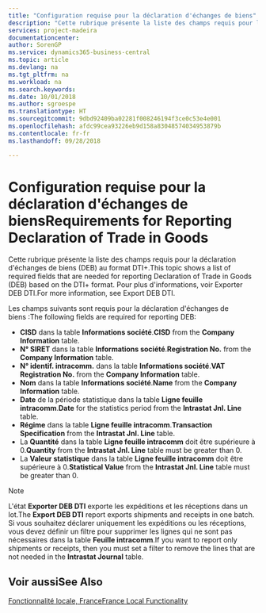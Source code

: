 ```yaml
---
title: "Configuration requise pour la déclaration d'échanges de biens"
description: "Cette rubrique présente la liste des champs requis pour la déclaration d'échanges de biens (DEB) au format DTI+."
services: project-madeira
documentationcenter: 
author: SorenGP
ms.service: dynamics365-business-central
ms.topic: article
ms.devlang: na
ms.tgt_pltfrm: na
ms.workload: na
ms.search.keywords: 
ms.date: 10/01/2018
ms.author: sgroespe
ms.translationtype: HT
ms.sourcegitcommit: 9dbd92409ba02281f008246194f3ce0c53e4e001
ms.openlocfilehash: afdc99cea93226eb9d158a83048574034953879b
ms.contentlocale: fr-fr
ms.lasthandoff: 09/28/2018

---
```

# <a name="requirements-for-reporting-declaration-of-trade-in-goods"></a><span data-ttu-id="dc14b-103">Configuration requise pour la déclaration d'échanges de biens</span><span class="sxs-lookup"><span data-stu-id="dc14b-103">Requirements for Reporting Declaration of Trade in Goods</span></span>
<span data-ttu-id="dc14b-104">Cette rubrique présente la liste des champs requis pour la déclaration d'échanges de biens (DEB) au format DTI+.</span><span class="sxs-lookup"><span data-stu-id="dc14b-104">This topic shows a list of required fields that are needed for reporting Declaration of Trade in Goods (DEB) based on the DTI+ format.</span></span> <span data-ttu-id="dc14b-105">Pour plus d'informations, voir Exporter DEB DTI.</span><span class="sxs-lookup"><span data-stu-id="dc14b-105">For more information, see Export DEB DTI.</span></span>  

<span data-ttu-id="dc14b-106">Les champs suivants sont requis pour la déclaration d'échanges de biens :</span><span class="sxs-lookup"><span data-stu-id="dc14b-106">The following fields are required for reporting DEB:</span></span>  

- <span data-ttu-id="dc14b-107">**CISD** dans la table **Informations société**.</span><span class="sxs-lookup"><span data-stu-id="dc14b-107">**CISD** from the **Company Information** table.</span></span>  
- <span data-ttu-id="dc14b-108">**N° SIRET** dans la table **Informations société**.</span><span class="sxs-lookup"><span data-stu-id="dc14b-108">**Registration No.** from the **Company Information** table.</span></span>  
- <span data-ttu-id="dc14b-109">**N° identif. intracomm.** dans la table **Informations société**.</span><span class="sxs-lookup"><span data-stu-id="dc14b-109">**VAT Registration No.** from the **Company Information** table.</span></span>  
- <span data-ttu-id="dc14b-110">**Nom** dans la table **Informations société**.</span><span class="sxs-lookup"><span data-stu-id="dc14b-110">**Name** from the **Company Information** table.</span></span>  
- <span data-ttu-id="dc14b-111">**Date** de la période statistique dans la table **Ligne feuille intracomm**.</span><span class="sxs-lookup"><span data-stu-id="dc14b-111">**Date** for the statistics period from the **Intrastat Jnl. Line** table.</span></span>  
- <span data-ttu-id="dc14b-112">**Régime** dans la table **Ligne feuille intracomm**.</span><span class="sxs-lookup"><span data-stu-id="dc14b-112">**Transaction Specification** from the **Intrastat Jnl. Line** table.</span></span>  
- <span data-ttu-id="dc14b-113">La **Quantité** dans la table **Ligne feuille intracomm** doit être supérieure à 0.</span><span class="sxs-lookup"><span data-stu-id="dc14b-113">**Quantity** from the **Intrastat Jnl. Line** table must be greater than 0.</span></span>  
- <span data-ttu-id="dc14b-114">La **Valeur statistique** dans la table **Ligne feuille intracomm** doit être supérieure à 0.</span><span class="sxs-lookup"><span data-stu-id="dc14b-114">**Statistical Value** from the **Intrastat Jnl. Line** table must be greater than 0.</span></span>  

> [!NOTE]  
>  <span data-ttu-id="dc14b-115">L'état **Exporter DEB DTI** exporte les expéditions et les réceptions dans un lot.</span><span class="sxs-lookup"><span data-stu-id="dc14b-115">The **Export DEB DTI** report exports shipments and receipts in one batch.</span></span> <span data-ttu-id="dc14b-116">Si vous souhaitez déclarer uniquement les expéditions ou les réceptions, vous devez définir un filtre pour supprimer les lignes qui ne sont pas nécessaires dans la table **Feuille intracomm**.</span><span class="sxs-lookup"><span data-stu-id="dc14b-116">If you want to report only shipments or receipts, then you must set a filter to remove the lines that are not needed in the **Intrastat Journal** table.</span></span>  

## <a name="see-also"></a><span data-ttu-id="dc14b-117">Voir aussi</span><span class="sxs-lookup"><span data-stu-id="dc14b-117">See Also</span></span>  
[<span data-ttu-id="dc14b-118">Fonctionnalité locale, France</span><span class="sxs-lookup"><span data-stu-id="dc14b-118">France Local Functionality</span></span>](france-local-functionality.md)

